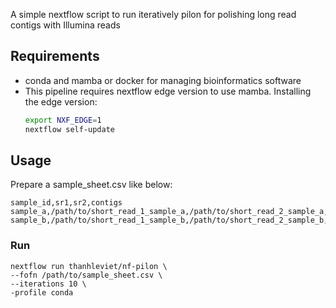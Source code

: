 A simple nextflow script to run iteratively pilon for polishing long read contigs with Illumina reads

## Requirements

- conda and mamba or docker for managing bioinformatics software
- This pipeline requires nextflow edge version to use mamba.
  Installing the edge version:
  ```bash
  export NXF_EDGE=1
  nextflow self-update
  ```
## Usage

Prepare a sample_sheet.csv like below:

```
sample_id,sr1,sr2,contigs
sample_a,/path/to/short_read_1_sample_a,/path/to/short_read_2_sample_a,/path/to/contigs_sample_a
sample_b,/path/to/short_read_1_sample_b,/path/to/short_read_2_sample_b,/path/to/contigs_sample_b
```

### Run
```
nextflow run thanhleviet/nf-pilon \
--fofn /path/to/sample_sheet.csv \
--iterations 10 \
-profile conda
```